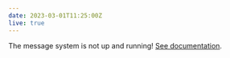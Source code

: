 ```yaml
---
date: 2023-03-01T11:25:00Z
live: true
---
```

 
The message system is not up and running!
[See documentation](https://confluence.ecmwf.int/display/CDSM/Messages+management).
